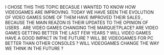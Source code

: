   I CHOSE THIS THIS TOPIC BECASUE I WANTED TO KNOW HOW VIDEOGAMES ARE IMPROVING. TODAY WE HAVE SEEN THE EVOLUTION OF VIDEO GAMES SOME OF THEM HAVE IMPROVED THEIR SALES , BECAUSE THE MAIN REAZON IS THEIR UPDATES TO THE OPINION OF USERS .
ARE VIDEO GAMES CHANGING THE MARQUETPLACE?
ARE VIDEO GAMES GETTING BETTER THE LAST FEW YEARS ?
WILL VIDEO GAMES HAVE A GOOD IMPACT IN THE FUTURE ?
WILL BE VIDEOGAMES FOR PC BETTER THAN OTHER CONSOLES ?
WILL VIDEOGAMES CHANGE THE WAY WE THINK IN THE FUTURE ?